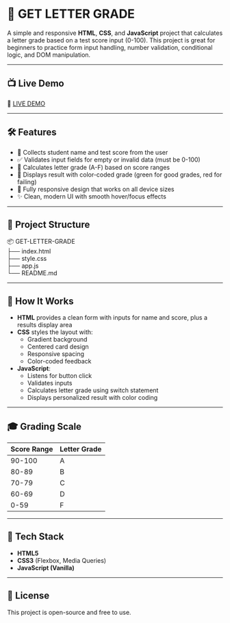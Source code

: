 # 📝 GET LETTER GRADE

A simple and responsive **HTML**, **CSS**, and **JavaScript** project that calculates a letter grade based on a test score input (0-100). This project is great for beginners to practice form input handling, number validation, conditional logic, and DOM manipulation.

---

## 📺 Live Demo

🔗 [LIVE DEMO](https://get-latter-garde.vercel.app/)

---

## 🛠️ Features

- 👤 Collects student name and test score from the user
- ✅ Validates input fields for empty or invalid data (must be 0-100)
- 🔢 Calculates letter grade (A-F) based on score ranges
- 🎨 Displays result with color-coded grade (green for good grades, red for failing)
- 📱 Fully responsive design that works on all device sizes
- ✨ Clean, modern UI with smooth hover/focus effects

---

## 📁 Project Structure

📦 GET-LETTER-GRADE  
├── index.html  
├── style.css  
├── app.js  
└── README.md  

---

## 🧠 How It Works

- **HTML** provides a clean form with inputs for name and score, plus a results display area
- **CSS** styles the layout with:
  - Gradient background
  - Centered card design
  - Responsive spacing
  - Color-coded feedback
- **JavaScript**:
  - Listens for button click
  - Validates inputs
  - Calculates letter grade using switch statement
  - Displays personalized result with color coding

---

## 🎓 Grading Scale

| Score Range | Letter Grade |
|-------------|--------------|
| 90-100      | A            |
| 80-89       | B            |
| 70-79       | C            |
| 60-69       | D            |
| 0-59        | F            |

---

## 🧰 Tech Stack

- **HTML5**
- **CSS3** (Flexbox, Media Queries)
- **JavaScript (Vanilla)**

---

## 📜 License

This project is open-source and free to use.
